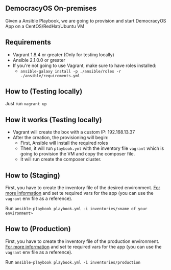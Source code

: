 ## DemocracyOS On-premises

Given a Ansible Playbook, we are going to provision and start DemocracyOS App on a CentOS/RedHat/Ubuntu VM

## Requirements

- Vagrant 1.8.4 or greater (Only for testing locally)
- Ansible 2.1.0.0 or greater
- If you're not going to use Vagrant, make sure to have roles installed:
	* `ansible-galaxy install -p ./ansible/roles -r ./ansible/requirements.yml`

## How to (Testing locally)

Just run `vagrant up`

## How it works (Testing locally)

- Vagrant will create the box with a custom IP: 192.168.13.37
- After the creation, the provisioning will begin:
	- First, Ansible will install the required roles
	- Then, it will run `playbook.yml` with the inventory file `vagrant` which is going to provision the VM and copy the composer file.
	- It will run create the composer cluster.

## How to (Staging)

First, you have to create the inventory file of the desired environment. [For more information](http://docs.ansible.com/ansible/intro_inventory.html) and set te required vars for the app (you can use the `vagrant` env file as a reference).

Run `ansible-playbook playbook.yml -i inventories/<name of your environment>`

## How to (Production)

First, you have to create the inventory file of the production environment. [For more information](http://docs.ansible.com/ansible/intro_inventory.html) and set te required vars for the app (you can use the `vagrant` env file as a reference).

Run `ansible-playbook playbook.yml -i inventories/production`
